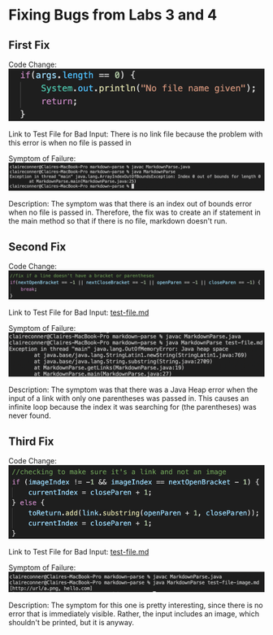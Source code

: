 # Fixing Bugs from Labs 3 and 4

## First Fix

Code Change:
![Image](lab-rep2-photo/nofile.png) 

Link to Test File for Bad Input: 
There is no link file because the problem with this error is when no file is passed in 

Symptom of Failure: 
![Image](lab-rep2-photo/nofileerror.png)

Description: The symptom was that there is an index out of bounds error when no file is passed in. Therefore, the fix was to create an if statement in the main method so that if there is no file, markdown doesn't run. 


## Second Fix

Code Change:
![Image](lab-rep2-photo/missingBracket.png) 

Link to Test File for Bad Input: 
[test-file.md](lab-rep2-photo/test-file.md) 

Symptom of Failure: 
![Image](lab-rep2-photo/noparenerror.png)

Description: The symptom was that there was a Java Heap error when the input of a link with only one parentheses was passed in. This causes an infinite loop because the index it was searching for (the parentheses) was never found.

## Third Fix

Code Change:
![Image](lab-rep2-photo/imageinsteadlink.png) 

Link to Test File for Bad Input: 
[test-file.md](lab-rep2-photo/test-file-image.md) 

Symptom of Failure: 
![Image](lab-rep2-photo/imageError.png)

Description: The symptom for this one is pretty interesting, since there is no error that is immediately visible. Rather, the input includes an image, which shouldn't be printed, but it is anyway. 


